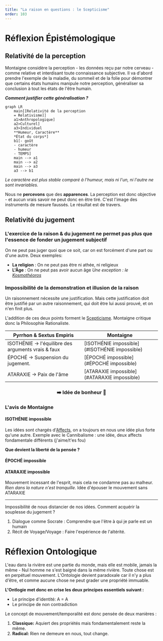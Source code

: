```yaml
---
title: "La raison en questions : le Scepticisme"
order: 103
---
```


# Réflexion Épistémologique
## Relativité de la perception
Montaigne considère la perception - les données reçu par notre cerveau - comme relative et interdisant toute connaissance subjective. Il va d'abord prendre l'exemple de la maladie, du sommeil et de la folie pour démontrer que certains états humains manipule notre perception, généraliser sa conclusion à tout les états de l'être humain.

***Comment justifier cette généralisation ?***

```mermaid
graph LR
    main[[Relativité de la perception
    = Relativisme]]
    a1>Anthropologique]
    a2>Culturel]
    a3>Individuel
    **Humeur, Caractère**
    *État du corps*]
    b1[- goût
    - caractère
    - humeur
    - TEMPS]
    main --> a1
    main --> a2
    main --> a3
    a3 --> b1
```

*Le caractère est plus stable comparé à l'humeur, mais ni l'un, ni l'autre ne sont invariables.*

Nous ne **percevons** que des **apparences**. La perception est donc objective - et aucun vrais savoir ne peut donc en être tiré.
C'est l'image des instruments de mesure faussés. Le résultat est de travers.

## Relativité du jugement
### L'exercice de la raison & du jugement ne permet pas plus que l'essence de fonder un jugement subjectif
On ne peut pas juger quoi que ce soit, car on est forcément d'une part ou d'une autre. Deux exemples:
- **La religion** : On ne peut pas être ni athée, ni religieux
- **L'Âge** : On ne peut pas avoir aucun âge
*Une exception : le [Kosmothéoros](/philo/def#-le-kosmotheoros)*

### Impossibilité de la demonstration et illusion de la raison
Un raisonnement nécessite une justification. Mais cette justification doit être justifié par un autre raisonnement, qui doit être lui aussi prouvé, et on n'en finit plus.


L'addition de ces deux points forment le [Scepticisme](/philo/def#scepticisme). Montaigne critique donc la Philosophie Rationaliste.

| Pyrrhon & Sextus Empiris                            | Montaigne                                        |
| --------------------------------------------------- | -----------------------------------------------  |
| ISOTHÉNIE -> l'équilibre des arguments vrais & faux | [ISOTHÉNIE impossible](#ISOTHÉNIE impossible)    |
| ÉPOCHÉ -> Suspension du jugement.                   | [ÉPOCHÉ impossible](#ÉPOCHÉ impossible)          |
| ATARAXIE -> Paix de l'âme                           | [ATARAXIE impossible](#ATARAXIE impossible)      |

<center><h3>➡️ Idée de bonheur 💖</h3></center>

### L'avis de Montaigne
#### ISOTHÉNIE impossible
Les idées sont chargés d'[Affects](/philo/def#Affects), on a toujours en nous une idée plus forte qu'une autre. Exemple avec le Cannibalisme : une idée, deux affects fondamentale différents (j'aime/t'es fou)

**Que devient la liberté de la pensée ?**
#### ÉPOCHÉ impossible

#### ATARAXIE impossible

Mouvement incessant de l'esprit, mais cela ne condamne pas au malheur.  *Rien dans la nature n'est tranquille.* Idée d'épouser le mouvement sans ATARAXIE

---

Impossibilité de nous distancier de nos idées. Comment acquérir la souplesse du jugement ? 
1. Dialogue comme Socrate : Comprendre que l'être à qui je parle est un humain
2. Récit de Voyage/Voyage : Faire l'expérience de l'altérité.

# Réflexion Ontologique
L'eau dans la rivière est une partie du monde, mais elle est mobile, jamais la même - Nul homme ne s'est baigné dans la même rivière. Toute chose est en perpétuel mouvement. L'Ontologie devient paradoxale car il n'y a plus d'être, et comme aucune chose ne peut grader une propriété immuable.

**L'Ontlogie met donc en crise les deux principes essentiels suivant :**
- Le principe d'identité: A = A
- Le principe de non contradiction

Le concept de mouvement/temporalité est donc pensée de deux manières :

1. **Classique:** Aquiert des propriétés mais fondamentalement reste la même.
2. **Radical:** Rien ne demeure en nous, tout change.
